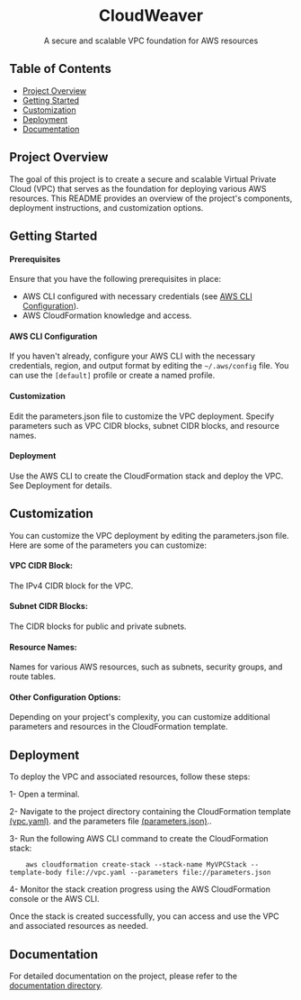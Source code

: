 <h1 align="center">CloudWeaver</h1>

<!-- Project Description -->
<p align="center">A secure and scalable VPC foundation for AWS resources</p>


## Table of Contents

- [Project Overview](#project-overview)
- [Getting Started](#getting-started)
- [Customization](#customization)
- [Deployment](#deployment)
- [Documentation](#documentation)


<!-- Project Overview -->
## Project Overview

The goal of this project is to create a secure and scalable Virtual Private Cloud (VPC) that serves as the foundation for deploying various AWS resources. This README provides an overview of the project's components, deployment instructions, and customization options.

## Getting Started

#### Prerequisites

Ensure that you have the following prerequisites in place:
- AWS CLI configured with necessary credentials (see [AWS CLI Configuration](#aws-cli-configuration)).
- AWS CloudFormation knowledge and access.

#### AWS CLI Configuration

If you haven't already, configure your AWS CLI with the necessary credentials, region, and output format by editing the `~/.aws/config` file. You can use the `[default]` profile or create a named profile.

#### Customization
Edit the parameters.json file to customize the VPC deployment. Specify parameters such as VPC CIDR blocks, subnet CIDR blocks, and resource names.

#### Deployment
Use the AWS CLI to create the CloudFormation stack and deploy the VPC. See Deployment for details.


## Customization
You can customize the VPC deployment by editing the parameters.json file. Here are some of the parameters you can customize:

#### VPC CIDR Block:
The IPv4 CIDR block for the VPC.

#### Subnet CIDR Blocks:
The CIDR blocks for public and private subnets.

#### Resource Names:
Names for various AWS resources, such as subnets, security groups, and route tables.

#### Other Configuration Options:
Depending on your project's complexity, you can customize additional parameters and resources in the CloudFormation template.



## Deployment
To deploy the VPC and associated resources, follow these steps:

1- Open a terminal.

2- Navigate to the project directory containing the CloudFormation template [(vpc.yaml)](vpc.yaml). and the parameters file [(parameters.json)](parameters.json)..

3- Run the following AWS CLI command to create the CloudFormation stack:

        aws cloudformation create-stack --stack-name MyVPCStack --template-body file://vpc.yaml --parameters file://parameters.json
        
4- Monitor the stack creation progress using the AWS CloudFormation console or the AWS CLI.

Once the stack is created successfully, you can access and use the VPC and associated resources as needed.

## Documentation
For detailed documentation on the project, please refer to the [documentation directory](docs/).




